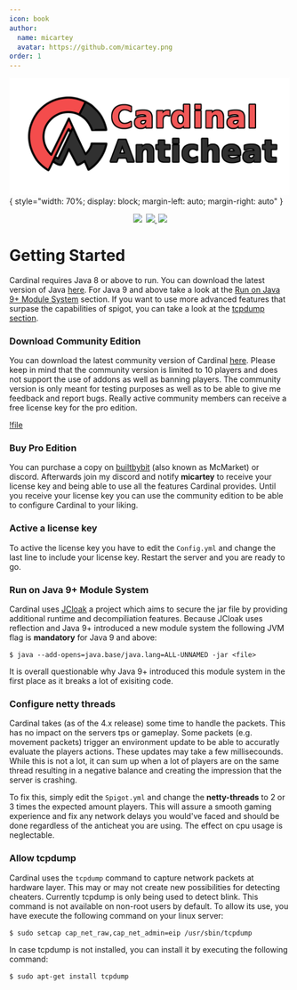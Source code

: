```yaml
---
icon: book
author:
  name: micartey
  avatar: https://github.com/micartey.png
order: 1
---
```


![](../static/images/banner.png){ style="width: 70%; display: block; margin-left: auto; margin-right: auto" }

<div align="center" style="margin-bottom: 2rem">
    <img
        src="https://img.shields.io/badge/Written%20in-java-%23EF4041?style=for-the-badge"
        height="30"
        style="margin-left: 3px"
    />
    <a href="https://discord.gg/fxTn7v8">
        <img 
            src="https://img.shields.io/discord/647922123192533022?color=212121&label=Discord&logo=discord&logoColor=212121&style=for-the-badge"
            height="30"
            style="margin-left: 3px"
        />
    </a>
    <a href="https://cardinalanticheat.github.io/addon-api/docs/" target="_blank">
        <img
            src="https://img.shields.io/badge/javadoc-reference-5272B4.svg?style=for-the-badge"
            height="30"
            style="margin-left: 3px"
        />
    </a>
</div>

# Getting Started

Cardinal requires Java 8 or above to run. You can download the latest version of Java [here](https://adoptopenjdk.net/).
For Java 9 and above take a look at the [Run on Java 9+ Module System](#run-on-java-9-module-system) section.
If you want to use more advanced features that surpase the capabilities of spigot, you can take a look at the [tcpdump section](#allow-tcpdump).

### Download Community Edition

You can download the latest community version of Cardinal [here](https://github.com/micartey/Cardinal-Anticheat/releases).
Please keep in mind that the community version is limited to 10 players and does not support the use of addons as well as banning players.
The community version is only meant for testing purposes as well as to be able to give me feedback and report bugs.
Really active community members can receive a free license key for the pro edition.

[!file](https://github.com/micartey/Cardinal-Anticheat/releases)

### Buy Pro Edition

You can purchase a copy on [builtbybit](https://builtbybit.com/resources/cardinal-anticheat-cac.26622/) (also known as McMarket) or discord.
Afterwards join my discord and notify **micartey** to receive your license key and being able to use all the features Cardinal provides.
Until you receive your license key you can use the community edition to be able to configure Cardinal to your liking.

### Active a license key

To active the license key you have to edit the `Config.yml` and change the last line to include your license key.
Restart the server and you are ready to go.

### Run on Java 9+ Module System 

Cardinal uses [JCloak](https://micartey.github.io/jCloak/) a project which aims to secure the jar file by providing additional runtime and decompiliation features.
Because JCloak uses reflection and Java 9+ introduced a new module system the following JVM flag is **mandatory** for Java 9 and above:

```shell
$ java --add-opens=java.base/java.lang=ALL-UNNAMED -jar <file>
```

It is overall questionable why Java 9+ introduced this module system in the first place as it breaks a lot of exisiting code.


### Configure netty threads

Cardinal takes (as of the 4.x release) some time to handle the packets. 
This has no impact on the servers tps or gameplay.
Some packets (e.g. movement packets) trigger an environment update to be able to accuratly evaluate the players actions.
These updates may take a few millisecounds. While this is not a lot, it can sum up when a lot of players are on the same thread resulting in a negative balance and creating the impression that the server is crashing.

To fix this, simply edit the `Spigot.yml` and change the **netty-threads** to 2 or 3 times the expected amount players.
This will assure a smooth gaming experience and fix any network delays you would've faced and should be done regardless of the anticheat you are using.
The effect on cpu usage is neglectable.

### Allow tcpdump

Cardinal uses the `tcpdump` command to capture network packets at hardware layer.
This may or may not create new possibilities for detecting cheaters.
Currently tcpdump is only being used to detect blink. 
This command is not available on non-root users by default.
To allow its use, you have execute the following command on your linux server:

```shell
$ sudo setcap cap_net_raw,cap_net_admin=eip /usr/sbin/tcpdump
```

In case tcpdump is not installed, you can install it by executing the following command:

```shell
$ sudo apt-get install tcpdump
```